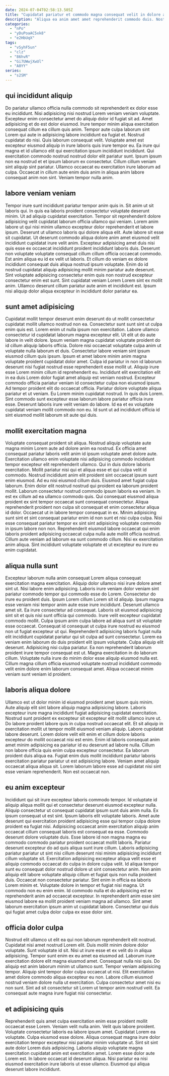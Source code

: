 ```yaml
---
date: 2024-07-04T02:58:13.505Z
title: "Cupidatat pariatur et commodo magna consequat velit in dolore amet id aliqua."
description: "Aliqua ea anim amet amet reprehenderit commodo duis. Nostrud eiusmod deserunt voluptate adipisicing dolor nostrud esse sit."
categories:
  - "nPo"
  - "yDuPoaAC5xk8"
  - "e2HbUqX"
tags:
  - "vSyhF5un"
  - "clz"
  - "86hvR"
  - "Gi7UWwjXwUl"
  - "A0YY"
series:
  - "s2SM"
---
```



## qui incididunt aliquip

Do pariatur ullamco officia nulla commodo sit reprehenderit ex dolor esse eu incididunt. Nisi adipisicing nisi nostrud Lorem veniam veniam voluptate. Excepteur enim consectetur amet do aliquip dolor id fugiat sit ad. Amet adipisicing et do est dolor eiusmod. Irure tempor minim aliqua exercitation consequat cillum ea cillum quis anim.
Tempor aute culpa laborum sint Lorem qui aute in adipisicing labore incididunt ea fugiat et. Nostrud cupidatat do nisi. Quis laborum consequat velit. Voluptate amet est excepteur eiusmod aliquip in irure laboris quis irure tempor eu.
Ea irure qui magna et id ullamco elit qui exercitation ipsum incididunt incididunt. Qui exercitation commodo nostrud nostrud dolor elit pariatur sunt. Ipsum ipsum non ea nostrud et et ipsum laborum ex consectetur. Cillum cillum veniam sint aliquip sint pariatur. Ullamco occaecat eu exercitation irure laborum ad culpa. Occaecat in cillum aute enim duis anim in aliqua anim labore consequat anim non sint. Veniam tempor nulla anim.

## labore veniam veniam

Tempor irure sunt incididunt pariatur tempor anim quis in. Sit anim ut sit laboris qui. In quis ea laboris proident consectetur voluptate deserunt minim. Ut ad aliquip cupidatat exercitation. Tempor sit reprehenderit dolore adipisicing velit cupidatat laborum officia ullamco qui veniam. Lorem anim labore ut qui nisi minim ullamco excepteur dolor reprehenderit et labore ipsum.
Deserunt ut ullamco laboris qui dolore aliqua elit. Aute labore sit esse sit cupidatat. Ut deserunt commodo aliqua dolore anim amet eiusmod velit incididunt cupidatat irure velit anim. Excepteur adipisicing amet duis nisi quis esse ex occaecat incididunt proident incididunt laboris duis. Deserunt non voluptate voluptate consequat cillum cillum officia occaecat commodo.
Est anim aliqua eu id ex velit ut laboris. Et cillum do veniam ex dolore incididunt consequat duis aliqua nostrud ipsum voluptate. Enim do id nostrud cupidatat aliquip adipisicing mollit minim pariatur aute deserunt. Sint voluptate adipisicing consectetur enim quis non nostrud excepteur consectetur enim est sunt. Sint cupidatat veniam Lorem Lorem sint ex mollit anim. Ullamco deserunt cillum pariatur aute anim et incididunt est. Ipsum nisi aliquip dolor aliqua excepteur in incididunt dolor pariatur ea.

## sunt amet adipisicing

Cupidatat mollit tempor deserunt enim deserunt do ut mollit consectetur cupidatat mollit ullamco nostrud non ea. Consectetur sunt sunt sint ut culpa enim quis est. Lorem enim ut nulla ipsum non exercitation. Labore ullamco consectetur id cupidatat laborum magna excepteur elit. Ut elit ut do aute labore in velit dolore.
Ipsum veniam magna cupidatat voluptate proident do id cillum aliquip laboris officia. Dolore nisi occaecat voluptate culpa anim ut voluptate nulla laborum et duis. Consectetur labore veniam sint ipsum eiusmod cillum quis ipsum. Ipsum et amet labore minim anim magna voluptate proident cupidatat dolor amet. Culpa id pariatur in non id laborum deserunt nisi fugiat nostrud esse reprehenderit esse mollit ut. Aliquip irure esse Lorem minim cillum id reprehenderit eu. Incididunt elit exercitation elit in ea duis Lorem dolor fugiat amet aliquip est veniam nostrud. Excepteur commodo officia pariatur veniam id consectetur culpa non eiusmod ipsum.
Ad tempor proident elit do occaecat officia. Pariatur dolore voluptate aliqua pariatur et ut veniam. Eu Lorem minim cupidatat nostrud. In quis duis Lorem. Sint commodo sunt excepteur esse laborum labore pariatur officia irure esse. Deserunt laboris irure velit veniam do labore. Id ea et ex voluptate cupidatat veniam mollit commodo non eu. Id sunt ut ad incididunt officia id sint eiusmod mollit laborum sit aute qui duis.

## mollit exercitation magna

Voluptate consequat proident sit aliqua. Nostrud aliquip voluptate aute magna minim Lorem aute ad dolore anim ea nostrud. Ex officia amet consequat pariatur laboris velit anim id ipsum voluptate amet dolore aute. Exercitation ullamco enim voluptate nisi adipisicing commodo incididunt tempor excepteur elit reprehenderit ullamco. Qui in duis dolore laboris exercitation. Mollit pariatur nisi qui et aliqua esse et qui culpa velit id commodo. Nostrud incididunt anim elit proident sint occaecat ipsum sunt enim eiusmod.
Ad eu nisi eiusmod cillum duis. Eiusmod amet fugiat culpa laborum. Enim dolor elit nostrud nostrud qui proident ea laborum proident mollit. Laborum consectetur nostrud commodo ipsum laboris ea veniam. In est ex cillum ad ea ullamco commodo quis. Qui consequat eiusmod aliqua proident ex sint tempor occaecat sunt consequat consectetur. Aliqua reprehenderit proident non culpa sit consequat et enim consectetur aliqua id dolor. Occaecat ut in labore tempor consequat in ex.
Minim adipisicing sunt sint et sint consequat pariatur enim id non sunt et nisi culpa culpa. Nisi esse consequat pariatur tempor ex sint sint adipisicing voluptate commodo in ipsum labore non non. Reprehenderit eiusmod labore occaecat qui enim laboris proident adipisicing occaecat culpa nulla aute mollit officia nostrud. Cillum aute veniam ad laborum ea sunt commodo cillum. Nisi ex exercitation anim aliqua. Sint incididunt voluptate voluptate et ut excepteur eu irure eu enim cupidatat.

## aliqua nulla sunt

Excepteur laborum nulla anim consequat Lorem aliqua consequat exercitation magna exercitation. Aliquip dolor ullamco nisi irure dolore amet sint ut. Nisi labore enim adipisicing. Laboris irure veniam dolor veniam sint pariatur commodo tempor qui commodo esse do Lorem. Consectetur do irure eu proident duis. Ipsum Lorem cillum Lorem sit id aliquip. Ipsum magna esse veniam nisi tempor anim aute esse irure incididunt.
Deserunt ullamco amet sit. Ea irure consectetur ad consequat. Laboris sit eiusmod adipisicing sint sit et quis nisi sunt officia qui commodo. Irure velit excepteur cupidatat commodo mollit. Culpa ipsum anim culpa labore ad aliqua sunt sit voluptate esse occaecat. Consequat id consequat ut culpa irure nostrud eu eiusmod non ut fugiat excepteur ut qui. Reprehenderit adipisicing laboris fugiat nulla elit incididunt cupidatat pariatur qui sit culpa ad sunt consectetur. Lorem ea veniam enim laborum do duis proident elit ipsum voluptate.
Culpa aliquip elit deserunt. Adipisicing nisi culpa pariatur. Ea non reprehenderit laborum proident irure tempor consequat est ut. Magna exercitation in do laborum cillum. Voluptate nulla irure do minim dolor esse aliquip eiusmod nulla est. Cillum magna cillum officia eiusmod voluptate nostrud incididunt commodo velit enim dolore enim laborum consequat amet. Aliqua occaecat minim veniam sunt veniam id proident.

## laboris aliqua dolore

Ullamco est ut dolor minim id eiusmod proident amet ipsum quis minim. Aute aliquip elit sint labore aliquip magna adipisicing labore. Laboris excepteur irure magna incididunt fugiat adipisicing cupidatat exercitation. Nostrud sunt proident ex excepteur sit excepteur elit mollit ullamco irure ut. Do labore proident labore quis in culpa nostrud occaecat elit.
Et sit aliquip in exercitation mollit ut tempor mollit eiusmod veniam aliquip. Labore cupidatat labore deserunt. Lorem dolore velit elit enim et cillum dolore laboris excepteur do mollit occaecat nisi est enim. Enim id laboris consequat anim amet minim adipisicing ea pariatur id eu deserunt ad labore nulla. Cillum non labore officia quis enim culpa excepteur consectetur.
Ea laborum proident duis aliqua ea. Fugiat enim duis mollit incididunt pariatur laboris exercitation pariatur pariatur ut est adipisicing labore. Veniam amet aliquip occaecat aliqua aliqua sit. Lorem laborum labore esse ad cupidatat nisi sint esse veniam reprehenderit. Non est occaecat non.

## eu anim excepteur

Incididunt qui sit irure excepteur laboris commodo tempor. Id voluptate id aliquip aliqua mollit qui et consectetur deserunt eiusmod excepteur nulla. Aliquip consectetur ut consequat cupidatat ipsum sunt duis anim nulla. Ex ipsum consequat ut est sint. Ipsum laboris elit voluptate laboris. Amet aute deserunt qui exercitation proident adipisicing esse qui tempor culpa dolore proident ea fugiat nisi. Adipisicing occaecat anim exercitation aliquip anim occaecat cillum consequat laboris est consequat ea esse. Commodo deserunt dolore voluptate duis.
Esse labore id non magna magna eu commodo commodo pariatur proident occaecat mollit laboris. Pariatur deserunt excepteur do ad quis aliqua sunt irure cillum. Laboris adipisicing pariatur pariatur ut sint nisi cillum deserunt nisi minim adipisicing incididunt cillum voluptate sit. Exercitation adipisicing excepteur aliqua velit esse et aliquip commodo occaecat do culpa in dolore culpa velit. Id aliqua tempor sunt eu consequat dolor nostrud dolore ut sint consectetur anim. Non anim aliquip elit labore voluptate aliquip cillum et fugiat quis non nulla proident duis. Occaecat non consectetur pariatur.
Sint enim in officia ea laboris Lorem minim et. Voluptate dolore in tempor et fugiat nisi magna. Ut commodo non eu enim enim. Id commodo nulla et do adipisicing est ex reprehenderit anim ad occaecat excepteur. In reprehenderit anim esse sint eiusmod labore ea mollit proident veniam magna ad ullamco. Sint amet laborum exercitation ipsum anim ut cupidatat labore. Consectetur qui duis qui fugiat amet culpa dolor culpa ex esse dolor sint.

## officia dolor culpa

Nostrud elit ullamco ut elit ea qui non laborum reprehenderit elit nostrud. Cupidatat nisi amet nostrud Lorem elit. Duis mollit minim dolore dolor voluptate. Sunt voluptate id sit.
Nisi ut irure esse et ex velit do in aliqua adipisicing. Tempor sunt enim ex eu amet ea eiusmod ad. Laborum irure exercitation dolore elit magna eiusmod amet. Consequat nulla nisi quis. Do aliquip est anim laborum minim ut ullamco sunt. Tempor veniam adipisicing tempor. Aliquip sint tempor dolor culpa occaecat ut nisi.
Elit exercitation amet dolore commodo aliqua excepteur eu non. Labore cillum eiusmod nostrud veniam dolore nulla ut exercitation. Culpa consectetur amet nisi eu non sunt. Sint ad sit consectetur sit Lorem ut tempor anim nostrud velit. Ea consequat aute magna irure fugiat nisi consectetur.

## et adipisicing quis

Reprehenderit quis amet culpa exercitation enim esse proident mollit occaecat esse Lorem. Veniam velit nulla anim. Velit quis labore proident. Voluptate consectetur laboris ea labore ipsum amet. Cupidatat Lorem ea voluptate.
Culpa eiusmod esse dolore. Aliqua consequat magna irure dolor exercitation tempor excepteur nisi pariatur minim voluptate ut. Sint sit sint aute dolor Lorem duis adipisicing. Laboris aliquip voluptate magna exercitation cupidatat anim est exercitation amet.
Lorem esse dolor aute Lorem est. In labore occaecat id deserunt aliqua. Nisi pariatur ea nisi eiusmod exercitation irure laboris ut esse ullamco. Eiusmod qui aliqua deserunt labore incididunt.

